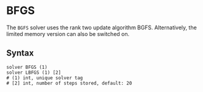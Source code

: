 # BFGS

The `BGFS` solver uses the rank two update algorithm BGFS. Alternatively, the limited memory version can also be
switched on.

## Syntax

```
solver BFGS (1)
solver LBFGS (1) [2]
# (1) int, unique solver tag
# [2] int, number of steps stored, default: 20
```
